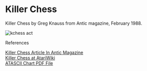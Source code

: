 # Killer Chess
Killer Chess by Greg Knauss from Antic magazine, February 1988.

![kchess act](https://user-images.githubusercontent.com/3913623/227076395-c7b36769-d04c-4360-8196-6e3fd0f88642.png)

References

<a href="https://archive.org/details/1988-02-anticmagazine/Antic_Vol_6-10_1988-02_Scanning_Images/page/n74/mode/1up?view=theater">Killer Chess Article In Antic Magazine</a></br>
<a href="https://atariwiki.org/wiki/Wiki.jsp?page=Killer%20Chess">Killer Chess at AtariWiki</a></br>
<a href="https://www.akk.org/~flo/ATASCII.pdf">ATASCII Chart PDF File</a></br>

